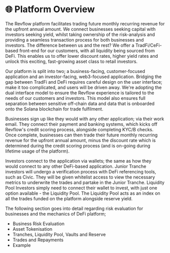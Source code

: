 # 🌐 Platform Overview

The Revflow platform facilitates trading future monthly recurring revenue for the upfront annual amount. We connect businesses seeking capital with investors seeking yield, whilst taking ownership of the risk-analysis and providing a seamless transaction process for both businesses and investors. The difference between us and the rest? We offer a TradFi/CeFi-based front-end for our customers, with all liquidity being sourced from DeFi. This enables us to offer lower discount rates, higher yield rates and unlock this exciting, fast-growing asset class to retail investors.

Our platform is split into two; a business-facing, customer-focused application and an investor-facing, web3-focused application. Bridging the gap between TradFi and DeFi requires careful design on the user interface; make it too complicated, and users will be driven away. We're adopting the dual interface model to ensure the Revflow experience is tailored to the needs of our customers and investors. This model also ensures full separation between sensitive off-chain data and data that is onboarded onto the Solana blockchain for trade fulfilment.&#x20;

Businesses sign up like they would with any other application; via their work email. They connect their payment and banking systems, which kicks off Revflow's credit scoring process, alongside completing KYC/B checks. Once complete, businesses can then trade their future monthly recurring revenue for the upfront annual amount, minus the discount rate which is determined during the credit scoring process (and is on-going during lifetime usage of the platform).&#x20;

Investors connect to the application via wallets; the same as how they would connect to any other DeFi-based application. Junior Tranche investors will undergo a verification process with DeFi referencing tools, such as Civic. They will be given whitelist access to view the necessary metrics to underwrite the trades and partake in the Junior Tranche. Liquidity Pool Investors simply need to connect their wallet to invest, with just one option available - the Liquidity Pool. The Liquidity Pool acts as an index on all the trades funded on the platform alongside reserve yield.&#x20;

The following section goes into detail regarding risk evaluation for businesses and the mechanics of DeFi platform;&#x20;

* Business Risk Evaluation
* Asset Tokenisation
* Tranches, Liquidity Pool, Vaults and Reserve
* Trades and Repayments
* Example

